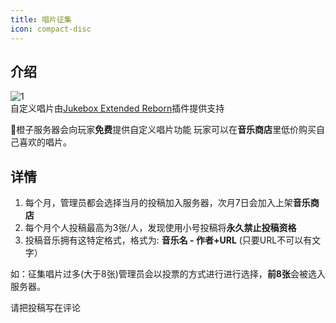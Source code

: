 ```yaml
---
title: 唱片征集
icon: compact-disc
---
```


## 介绍
![1](https://www.spigotmc.org/data/resource_icons/103/103219.jpg?1657361857)
<br>自定义唱片由[Jukebox Extended Reborn](https://www.spigotmc.org/resources/jukebox-extended-reborn-add-custom-music-discs.103219/)插件提供支持


🍊橙子服务器会向玩家**免费**提供自定义唱片功能
玩家可以在**音乐商店**里低价购买自己喜欢的唱片。







## 详情

 1. 每个月，管理员都会选择当月的投稿加入服务器，次月7日会加入上架**音乐商店**
 2. 每个月个人投稿最高为3张/人，发现使用小号投稿将**永久禁止投稿资格**
 3. 投稿音乐拥有这特定格式，格式为: 
**音乐名 - 作者+URL** (只要URL不可以有文字）

 如：征集唱片过多(大于8张)管理员会以投票的方式进行进行选择，**前8张**会被选入服务器。

请把投稿写在评论
 
 

